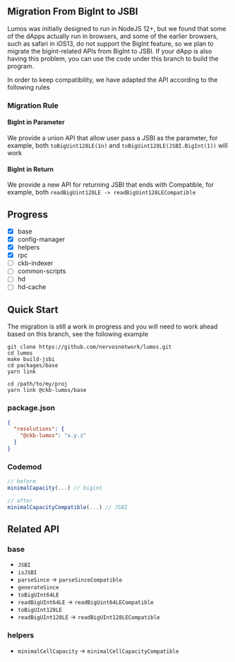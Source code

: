 ## Migration From BigInt to JSBI

Lumos was initially designed to run in NodeJS 12+, but we found that some of the dApps actually run in browsers, and some of the earlier browsers, such as safari in iOS13, do not support the BigInt feature, so we plan to migrate the bigint-related APIs from BigInt to JSBI. If your dApp is also having this problem, you can use the code under this branch to build the program.

In order to keep compatibility, we have adapted the API according to the following rules

### Migration Rule

#### BigInt in Parameter

We provide a union API that allow user pass a JSBI as the parameter, for example, both `toBigUint128LE(1n)` and `toBigUint128LE(JSBI.BigInt(1))` will work

#### BigInt in Return

We provide a new API for returning JSBI that ends with Compatible, for example, both `readBigUint128LE -> readBigUint128LECompatible`

## Progress

- [x] base
- [x] config-manager
- [x] helpers
- [x] rpc
- [ ] ckb-indexer
- [ ] common-scripts
- [ ] hd
- [ ] hd-cache

## Quick Start

The migration is still a work in progress and you will need to work ahead based on this branch, see the following example

```
git clone https://github.com/nervosnetwork/lumos.git
cd lumos
make build-jsbi
cd packages/base
yarn link

cd /path/to/my/proj
yarn link @ckb-lumos/base
```

### package.json

```json
{
  "resolutions": {
    "@ckb-lumos": "x.y.z"
  }
}
```

### Codemod

```ts
// before
minimalCapacity(...) // bigint

// after
minimalCapacityCompatible(...) // JSBI
```

## Related API

### base

- `JSBI`
- `isJSBI`
- `parseSince` -> `parseSinceCompatible`
- `generateSince`
- `toBigUInt64LE`
- `readBigUInt64LE` -> `readBigUint64LECompatible`
- `toBigUInt128LE`
- `readBigUInt128LE` -> `readBigUInt128LECompatible`

### helpers

- `minimalCellCapacity` -> `minimalCellCapacityCompatible`
